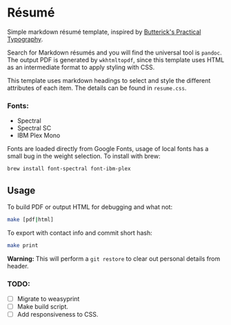 # Résumé

Simple markdown résumé template, inspired by [Butterick's Practical Typography][practypo].

Search for Markdown résumés and you will find the universal tool is `pandoc`.
The output PDF is generated by `wkhtmltopdf`, since this template uses HTML as
an intermediate format to apply styling with CSS.

This template uses markdown headings to select and style the different attributes
of each item. The details can be found in `resume.css`.

### Fonts:
- Spectral
- Spectral SC
- IBM Plex Mono

Fonts are loaded directly from Google Fonts, usage of local fonts has a small
bug in the weight selection.
To install with brew:
```bash
brew install font-spectral font-ibm-plex
```

## Usage
To build PDF or output HTML for debugging and what not:
```bash
make [pdf|html]
```
To export with contact info and commit short hash:
```bash
make print
```
**Warning:** This will perform a `git restore` to clear out personal details from header.

### TODO:
- [ ] Migrate to weasyprint
- [ ] Make build script.
- [ ] Add responsiveness to CSS.

[practypo]: https://practicaltypography.com/resumes.html
